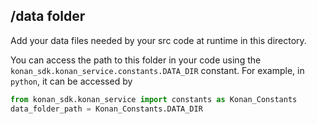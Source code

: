## **/data** folder
Add your data files needed by your src code at runtime in this directory.

You can access the path to this folder in your code using the `konan_sdk.konan_service.constants.DATA_DIR` constant.
For example, in `python`, it can be accessed by 
```python
from konan_sdk.konan_service import constants as Konan_Constants
data_folder_path = Konan_Constants.DATA_DIR
```
